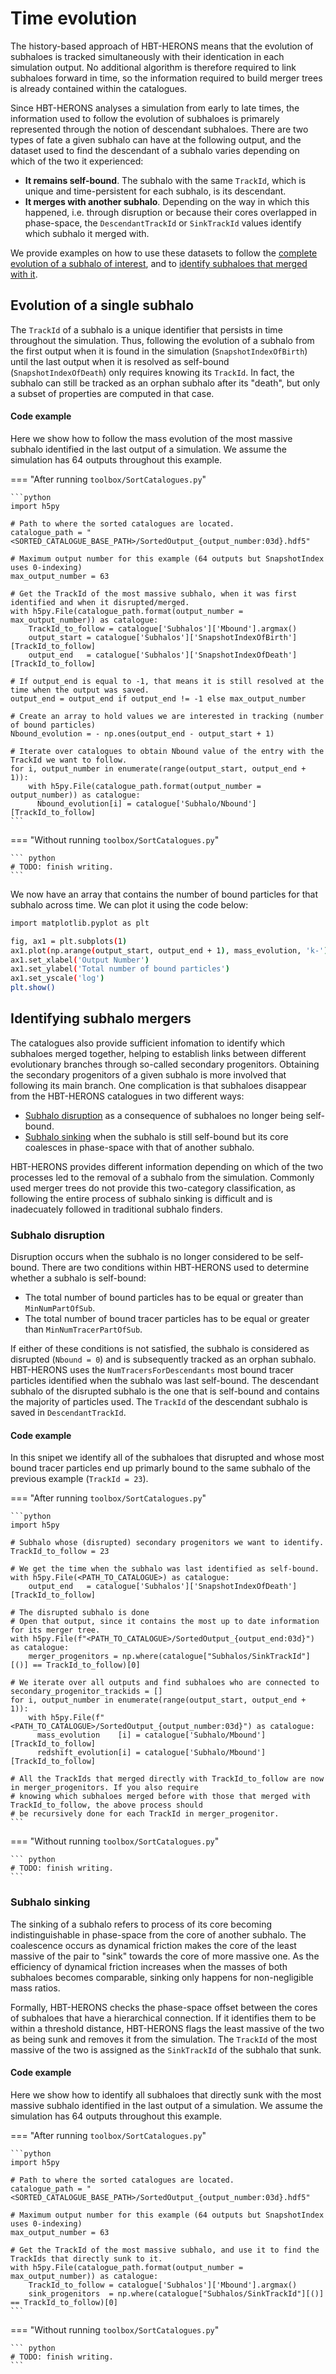 # Time evolution

The history-based approach of HBT-HERONS means that the evolution of subhaloes is tracked
simultaneously with their identication in each simulation output. No additional algorithm is therefore required to link subhaloes forward in time, so the information required to build merger trees is already contained within the catalogues.

Since HBT-HERONS analyses a simulation from early to late times, the information used to follow the evolution of subhaloes is primarely represented through the notion of descendant subhaloes. There are two types of fate a given subhalo can have at the following output, and the dataset used to find the descendant of a subhalo varies depending on which of the two it experienced:

* **It remains self-bound**. The subhalo with the same `TrackId`, which is unique and time-persistent for each subhalo, is its descendant.
* **It merges with another subhalo**. Depending on the way in which this happened, i.e. through disruption or because their cores overlapped in phase-space, the `DescendantTrackId` or `SinkTrackId` values identify which subhalo it merged with.

We provide examples on how to use these datasets to follow the [complete evolution of a subhalo of interest](#evolution-of-a-single-subhalo), and to [identify subhaloes that merged with it](#identifying-subhalo-mergers).

## Evolution of a single subhalo

The `TrackId` of a subhalo is a unique identifier that persists in time throughout the simulation. Thus, following the evolution of a subhalo from the first output when it is found in the simulation (`SnapshotIndexOfBirth`) until the last output when it is resolved as self-bound (`SnapshotIndexOfDeath`) only requires knowing its `TrackId`. In fact, the subhalo can still be tracked as an orphan subhalo after its "death", but only a subset of properties are computed in that case. 

<h4>Code example</h4>

Here we show how to follow the mass evolution of the most massive subhalo identified in the last output of a simulation.
We assume the simulation has 64 outputs throughout this example.

=== "After running `toolbox/SortCatalogues.py`"

    ```python
    import h5py

    # Path to where the sorted catalogues are located.
    catalogue_path = "<SORTED_CATALOGUE_BASE_PATH>/SortedOutput_{output_number:03d}.hdf5"

    # Maximum output number for this example (64 outputs but SnapshotIndex uses 0-indexing)
    max_output_number = 63

    # Get the TrackId of the most massive subhalo, when it was first identified and when it disrupted/merged.
    with h5py.File(catalogue_path.format(output_number = max_output_number)) as catalogue:
        TrackId_to_follow = catalogue['Subhalos']['Mbound'].argmax()
        output_start = catalogue['Subhalos']['SnapshotIndexOfBirth'][TrackId_to_follow]
        output_end   = catalogue['Subhalos']['SnapshotIndexOfDeath'][TrackId_to_follow]

    # If output_end is equal to -1, that means it is still resolved at the time when the output was saved. 
    output_end = output_end if output_end != -1 else max_output_number

    # Create an array to hold values we are interested in tracking (number of bound particles)
    Nbound_evolution = - np.ones(output_end - output_start + 1)

    # Iterate over catalogues to obtain Nbound value of the entry with the TrackId we want to follow. 
    for i, output_number in enumerate(range(output_start, output_end + 1)):
        with h5py.File(catalogue_path.format(output_number = output_number)) as catalogue:
          Nbound_evolution[i] = catalogue['Subhalo/Nbound'][TrackId_to_follow]
    ```

=== "Without running `toolbox/SortCatalogues.py`"


    ``` python
    # TODO: finish writing.
    ```

We now have an array that contains the number of bound particles for that subhalo across time. We can plot it using
the code below:

```bash
import matplotlib.pyplot as plt

fig, ax1 = plt.subplots(1)
ax1.plot(np.arange(output_start, output_end + 1), mass_evolution, 'k-')
ax1.set_xlabel('Output Number')
ax1.set_ylabel('Total number of bound particles')
ax1.set_yscale('log')
plt.show()
```

## Identifying subhalo mergers

The catalogues also provide sufficient infomation to identify which subhaloes merged together, helping to establish links between different evolutionary branches through so-called secondary progenitors. Obtaining the secondary progenitors of a given subhalo is more involved that following its main branch. One complication is that subhaloes disappear from the HBT-HERONS catalogues in two different ways:

* [Subhalo disruption](#subhalo-disruption) as a consequence of subhaloes no longer being self-bound. 
* [Subhalo sinking](#subhalo-sinking) when the subhalo is still self-bound but its core coalesces in phase-space with that of another subhalo. 

HBT-HERONS provides different information depending on which of the two processes led to the removal of a subhalo from the simulation. Commonly used merger trees do not provide this two-category classification, as following the entire process of 
subhalo sinking is difficult and is inadecuately followed in traditional subhalo finders. 

### Subhalo disruption

Disruption occurs when the subhalo is no longer considered to be self-bound. There are two conditions within HBT-HERONS used to determine whether a subhalo is self-bound:

* The total number of bound particles has to be equal or greater than `MinNumPartOfSub`.
* The total number of bound tracer particles has to be equal or greater than `MinNumTracerPartOfSub`.

If either of these conditions is not satisfied, the subhalo is considered as disrupted (`Nbound = 0`) and is 
subsequently tracked as an orphan subhalo. HBT-HERONS uses the `NumTracersForDescendants` most bound tracer particles identified when the subhalo was last self-bound. The descendant subhalo of the disrupted subhalo is the one that is self-bound and contains the majority of particles used. The `TrackId` of the descendant subhalo is saved in `DescendantTrackId`.

<h4>Code example</h4>

In this snipet we identify all of the subhaloes that disrupted and whose most bound
tracer particles end up primarly bound to the same subhalo of the previous example (`TrackId = 23`).

=== "After running `toolbox/SortCatalogues.py`"

    ```python
    import h5py

    # Subhalo whose (disrupted) secondary progenitors we want to identify.
    TrackId_to_follow = 23

    # We get the time when the subhalo was last identified as self-bound.
    with h5py.File(<PATH_TO_CATALOGUE>) as catalogue:
        output_end   = catalogue['Subhalos']['SnapshotIndexOfDeath'][TrackId_to_follow]

    # The disrupted subhalo is done 
    # Open that output, since it contains the most up to date information for its merger tree.
    with h5py.File(f"<PATH_TO_CATALOGUE>/SortedOutput_{output_end:03d}") as catalogue:
        merger_progenitors = np.where(catalogue["Subhalos/SinkTrackId"][()] == TrackId_to_follow)[0]

    # We iterate over all outputs and find subhaloes who are connected to 
    secondary_progenitor_trackids = []
    for i, output_number in enumerate(range(output_start, output_end + 1)):
        with h5py.File(f"<PATH_TO_CATALOGUE>/SortedOutput_{output_number:03d}") as catalogue:
          mass_evolution    [i] = catalogue['Subhalo/Mbound'][TrackId_to_follow]
          redshift_evolution[i] = catalogue['Subhalo/Mbound'][TrackId_to_follow]

    # All the TrackIds that merged directly with TrackId_to_follow are now in merger_progenitors. If you also require
    # knowing which subhaloes merged before with those that merged with TrackId_to_follow, the above process should
    # be recursively done for each TrackId in merger_progenitor.
    ```

=== "Without running `toolbox/SortCatalogues.py`"


    ``` python
    # TODO: finish writing.
    ```

### Subhalo sinking

The sinking of a subhalo refers to process of its core becoming indistinguishable in phase-space from the core of another subhalo. The coalescence occurs as dynamical friction makes the core of the least massive of the pair to "sink" towards the core of more massive one. As the efficiency of dynamical friction increases when the masses of both subhaloes becomes comparable, sinking only happens for non-negligible mass ratios.

Formally, HBT-HERONS checks the phase-space offset between the cores of subhaloes that have a hierarchical connection. If it identifies them to be within a threshold distance, HBT-HERONS flags the least massive of the two as being sunk and removes it from the simulation. The `TrackId` of the most massive of the two is assigned as the `SinkTrackId` of the subhalo that sunk.

<h4>Code example</h4>

Here we show how to identify all subhaloes that directly sunk with the most massive subhalo identified in the last output of a simulation. We assume the simulation has 64 outputs throughout this example.

=== "After running `toolbox/SortCatalogues.py`"

    ```python
    import h5py

    # Path to where the sorted catalogues are located.
    catalogue_path = "<SORTED_CATALOGUE_BASE_PATH>/SortedOutput_{output_number:03d}.hdf5"

    # Maximum output number for this example (64 outputs but SnapshotIndex uses 0-indexing)
    max_output_number = 63

    # Get the TrackId of the most massive subhalo, and use it to find the TrackIds that directly sunk to it.
    with h5py.File(catalogue_path.format(output_number = max_output_number)) as catalogue:
        TrackId_to_follow = catalogue['Subhalos']['Mbound'].argmax()
        sink_progenitors  = np.where(catalogue["Subhalos/SinkTrackId"][()] == TrackId_to_follow)[0]
    ```

=== "Without running `toolbox/SortCatalogues.py`"


    ``` python
    # TODO: finish writing.
    ```